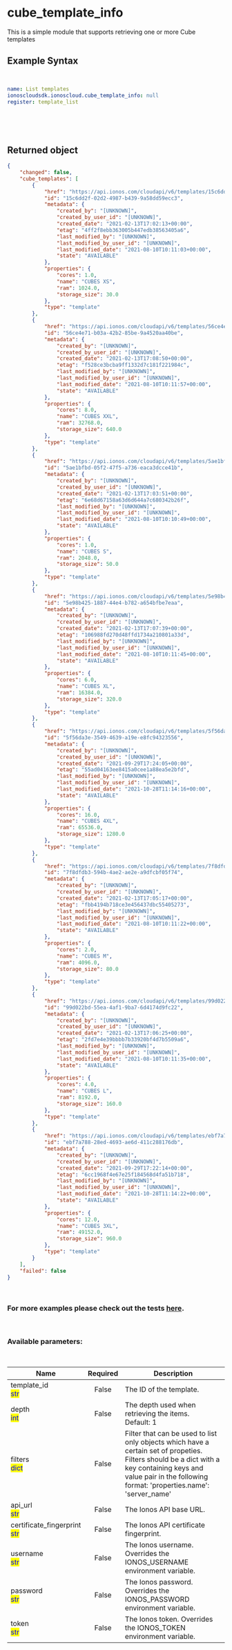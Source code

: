 # cube_template_info

This is a simple module that supports retrieving one or more Cube templates

## Example Syntax


```yaml


name: List templates
ionoscloudsdk.ionoscloud.cube_template_info: null
register: template_list

```

&nbsp;

&nbsp;
## Returned object
```json
{
    "changed": false,
    "cube_templates": [
        {
            "href": "https://api.ionos.com/cloudapi/v6/templates/15c6dd2f-02d2-4987-b439-9a58dd59ecc3",
            "id": "15c6dd2f-02d2-4987-b439-9a58dd59ecc3",
            "metadata": {
                "created_by": "[UNKNOWN]",
                "created_by_user_id": "[UNKNOWN]",
                "created_date": "2021-02-13T17:02:13+00:00",
                "etag": "4ff2f8ebb363005b447edb38563405a6",
                "last_modified_by": "[UNKNOWN]",
                "last_modified_by_user_id": "[UNKNOWN]",
                "last_modified_date": "2021-08-10T10:11:03+00:00",
                "state": "AVAILABLE"
            },
            "properties": {
                "cores": 1.0,
                "name": "CUBES XS",
                "ram": 1024.0,
                "storage_size": 30.0
            },
            "type": "template"
        },
        {
            "href": "https://api.ionos.com/cloudapi/v6/templates/56ce4e71-b03a-42b2-85be-9a4520aa40be",
            "id": "56ce4e71-b03a-42b2-85be-9a4520aa40be",
            "metadata": {
                "created_by": "[UNKNOWN]",
                "created_by_user_id": "[UNKNOWN]",
                "created_date": "2021-02-13T17:08:50+00:00",
                "etag": "f528ce3bcba9ff1332d7c181f221984c",
                "last_modified_by": "[UNKNOWN]",
                "last_modified_by_user_id": "[UNKNOWN]",
                "last_modified_date": "2021-08-10T10:11:57+00:00",
                "state": "AVAILABLE"
            },
            "properties": {
                "cores": 8.0,
                "name": "CUBES XXL",
                "ram": 32768.0,
                "storage_size": 640.0
            },
            "type": "template"
        },
        {
            "href": "https://api.ionos.com/cloudapi/v6/templates/5ae1bfbd-05f2-47f5-a736-eaca3dcce41b",
            "id": "5ae1bfbd-05f2-47f5-a736-eaca3dcce41b",
            "metadata": {
                "created_by": "[UNKNOWN]",
                "created_by_user_id": "[UNKNOWN]",
                "created_date": "2021-02-13T17:03:51+00:00",
                "etag": "6e68d67158a63d6d644a7c680342b26f",
                "last_modified_by": "[UNKNOWN]",
                "last_modified_by_user_id": "[UNKNOWN]",
                "last_modified_date": "2021-08-10T10:10:49+00:00",
                "state": "AVAILABLE"
            },
            "properties": {
                "cores": 1.0,
                "name": "CUBES S",
                "ram": 2048.0,
                "storage_size": 50.0
            },
            "type": "template"
        },
        {
            "href": "https://api.ionos.com/cloudapi/v6/templates/5e98b425-1887-44e4-b782-a654bfbe7eaa",
            "id": "5e98b425-1887-44e4-b782-a654bfbe7eaa",
            "metadata": {
                "created_by": "[UNKNOWN]",
                "created_by_user_id": "[UNKNOWN]",
                "created_date": "2021-02-13T17:07:39+00:00",
                "etag": "106988fd270d48ffd1734a210801a33d",
                "last_modified_by": "[UNKNOWN]",
                "last_modified_by_user_id": "[UNKNOWN]",
                "last_modified_date": "2021-08-10T10:11:45+00:00",
                "state": "AVAILABLE"
            },
            "properties": {
                "cores": 6.0,
                "name": "CUBES XL",
                "ram": 16384.0,
                "storage_size": 320.0
            },
            "type": "template"
        },
        {
            "href": "https://api.ionos.com/cloudapi/v6/templates/5f56da3e-3549-4639-a19e-e8fc94323556",
            "id": "5f56da3e-3549-4639-a19e-e8fc94323556",
            "metadata": {
                "created_by": "[UNKNOWN]",
                "created_by_user_id": "[UNKNOWN]",
                "created_date": "2021-09-29T17:24:05+00:00",
                "etag": "55ad04163ee8415a0cee1a88ea5e2bfd",
                "last_modified_by": "[UNKNOWN]",
                "last_modified_by_user_id": "[UNKNOWN]",
                "last_modified_date": "2021-10-28T11:14:16+00:00",
                "state": "AVAILABLE"
            },
            "properties": {
                "cores": 16.0,
                "name": "CUBES 4XL",
                "ram": 65536.0,
                "storage_size": 1280.0
            },
            "type": "template"
        },
        {
            "href": "https://api.ionos.com/cloudapi/v6/templates/7f8dfdb3-594b-4ae2-ae2e-a9dfcbf05f74",
            "id": "7f8dfdb3-594b-4ae2-ae2e-a9dfcbf05f74",
            "metadata": {
                "created_by": "[UNKNOWN]",
                "created_by_user_id": "[UNKNOWN]",
                "created_date": "2021-02-13T17:05:17+00:00",
                "etag": "fbb4194b718ce3e456437dbc55405273",
                "last_modified_by": "[UNKNOWN]",
                "last_modified_by_user_id": "[UNKNOWN]",
                "last_modified_date": "2021-08-10T10:11:22+00:00",
                "state": "AVAILABLE"
            },
            "properties": {
                "cores": 2.0,
                "name": "CUBES M",
                "ram": 4096.0,
                "storage_size": 80.0
            },
            "type": "template"
        },
        {
            "href": "https://api.ionos.com/cloudapi/v6/templates/99d022bd-55ea-4af1-9ba7-6d4174d9fc22",
            "id": "99d022bd-55ea-4af1-9ba7-6d4174d9fc22",
            "metadata": {
                "created_by": "[UNKNOWN]",
                "created_by_user_id": "[UNKNOWN]",
                "created_date": "2021-02-13T17:06:25+00:00",
                "etag": "2fd7e4e39bbbb7b33920bf4d7b5509a6",
                "last_modified_by": "[UNKNOWN]",
                "last_modified_by_user_id": "[UNKNOWN]",
                "last_modified_date": "2021-08-10T10:11:35+00:00",
                "state": "AVAILABLE"
            },
            "properties": {
                "cores": 4.0,
                "name": "CUBES L",
                "ram": 8192.0,
                "storage_size": 160.0
            },
            "type": "template"
        },
        {
            "href": "https://api.ionos.com/cloudapi/v6/templates/ebf7a788-28ed-4693-ae6d-411c288176db",
            "id": "ebf7a788-28ed-4693-ae6d-411c288176db",
            "metadata": {
                "created_by": "[UNKNOWN]",
                "created_by_user_id": "[UNKNOWN]",
                "created_date": "2021-09-29T17:22:14+00:00",
                "etag": "6cc1968f4e67e25f184568d4fa51b718",
                "last_modified_by": "[UNKNOWN]",
                "last_modified_by_user_id": "[UNKNOWN]",
                "last_modified_date": "2021-10-28T11:14:22+00:00",
                "state": "AVAILABLE"
            },
            "properties": {
                "cores": 12.0,
                "name": "CUBES 3XL",
                "ram": 49152.0,
                "storage_size": 960.0
            },
            "type": "template"
        }
    ],
    "failed": false
}

```

&nbsp;
### For more examples please check out the tests [here](https://github.com/ionos-cloud/module-ansible/tree/master/tests/compute-engine).

&nbsp;
### Available parameters:
&nbsp;

<table data-full-width="true">
  <thead>
    <tr>
      <th width="22.8vw">Name</th>
      <th width="10.8vw" align="center">Required</th>
      <th>Description</th>
    </tr>
  </thead>
  <tbody>
  <tr>
  <td>template_id<br/><mark style="color:blue;">str</mark></td>
  <td align="center">False</td>
  <td>The ID of the template.</td>
  </tr>
  <tr>
  <td>depth<br/><mark style="color:blue;">int</mark></td>
  <td align="center">False</td>
  <td>The depth used when retrieving the items.<br />Default: 1</td>
  </tr>
  <tr>
  <td>filters<br/><mark style="color:blue;">dict</mark></td>
  <td align="center">False</td>
  <td>Filter that can be used to list only objects which have a certain set of propeties. Filters should be a dict with a key containing keys and value pair in the following format: 'properties.name': 'server_name'</td>
  </tr>
  <tr>
  <td>api_url<br/><mark style="color:blue;">str</mark></td>
  <td align="center">False</td>
  <td>The Ionos API base URL.</td>
  </tr>
  <tr>
  <td>certificate_fingerprint<br/><mark style="color:blue;">str</mark></td>
  <td align="center">False</td>
  <td>The Ionos API certificate fingerprint.</td>
  </tr>
  <tr>
  <td>username<br/><mark style="color:blue;">str</mark></td>
  <td align="center">False</td>
  <td>The Ionos username. Overrides the IONOS_USERNAME environment variable.</td>
  </tr>
  <tr>
  <td>password<br/><mark style="color:blue;">str</mark></td>
  <td align="center">False</td>
  <td>The Ionos password. Overrides the IONOS_PASSWORD environment variable.</td>
  </tr>
  <tr>
  <td>token<br/><mark style="color:blue;">str</mark></td>
  <td align="center">False</td>
  <td>The Ionos token. Overrides the IONOS_TOKEN environment variable.</td>
  </tr>
  </tbody>
</table>
